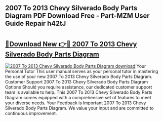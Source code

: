 ## 2007 To 2013 Chevy Silverado Body Parts Diagram PDF Download Free - Part-MZM User Guide Repair h42tJ

# <h2><a href="http://dfmo3jj.blite.top/?on=2007+To+2013+Chevy+Silverado+Body+Parts+Diagram">🔗Download New 👉🔴 2007 To 2013 Chevy Silverado Body Parts Diagram</a></h2>

[![2007 To 2013 Chevy Silverado Body Parts Diagram download](https://i.imgur.com/lujVjoI.png)](http://dfmo3jj.blite.top/?on=2007+To+2013+Chevy+Silverado+Body+Parts+Diagram)
Your Personal Tutor This user manual serves as your personal tutor in mastering the use of your new 2007 To 2013 Chevy Silverado Body Parts Diagram. Customer Support 2007 To 2013 Chevy Silverado Body Parts Diagram Options Should you require assistance, our dedicated customer support team is available to help. This 2007 To 2013 Chevy Silverado Body Parts Diagram comes equipped with a comprehensive set of features to meet your diverse needs. Your Feedback is Important 2007 To 2013 Chevy Silverado Body Parts Diagram. We value your input and are committed to continuous improvement.

